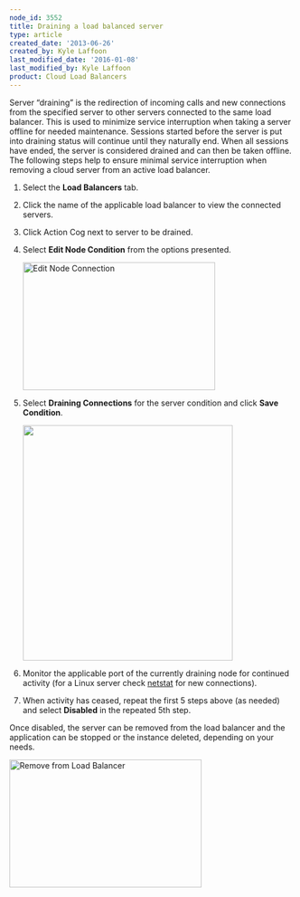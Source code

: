 ```yaml
---
node_id: 3552
title: Draining a load balanced server
type: article
created_date: '2013-06-26'
created_by: Kyle Laffoon
last_modified_date: '2016-01-08'
last_modified_by: Kyle Laffoon
product: Cloud Load Balancers
---
```


<span>Server &ldquo;draining&rdquo; is the redirection of incoming calls and new
connections from the specified server to other servers connected to the
same load balancer.<span>  </span>This is used to minimize service
interruption when taking a server offline for needed maintenance.
Sessions started before the server is put into draining status will
continue until they naturally end.  When all sessions have ended, the
server is considered drained and can then be taken offline. </span>The
following steps help to ensure minimal service <span>interruption</span>
when removing a cloud server from an active load balancer.

1.  Select the **Load Balancers** tab.
2.  Click the name of the applicable load balancer to view the
    connected servers.
3.  Click Action Cog next to server to be drained.
4.  Select **Edit Node Condition** from the options presented.

    <img src="https://8026b2e3760e2433679c-fffceaebb8c6ee053c935e8915a3fbe7.ssl.cf2.rackcdn.com/field/image/EditNodeConditionwitharrow.jpeg" alt="Edit Node Connection" width="340" height="226" />

5.  Select **Draining Connections** for the server condition and click
    **Save Condition**.

    <img src="https://8026b2e3760e2433679c-fffceaebb8c6ee053c935e8915a3fbe7.ssl.cf2.rackcdn.com/field/image/Drainingconnections_0.jpg" width="371" height="416" />

6.  Monitor the applicable port of the currently draining node for
    continued activity (for a Linux server check
    [netstat](/how-to/checking-listening-ports-with-netstat)
    for new connections).
7.  When activity has ceased, repeat the first 5 steps above (as needed)
    and select **Disabled** in the repeated 5th step.

Once disabled, the server can be removed from the load balancer and the
application can be stopped or the instance deleted, depending on your
needs.

<img src="https://8026b2e3760e2433679c-fffceaebb8c6ee053c935e8915a3fbe7.ssl.cf2.rackcdn.com/field/image/Removefromloadbalancer.jpeg" alt="Remove from Load Balancer" width="340" height="226" />


